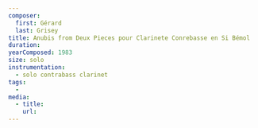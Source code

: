 ```yaml
---
composer:
  first: Gérard
  last: Grisey
title: Anubis from Deux Pieces pour Clarinete Conrebasse en Si Bémol
duration:
yearComposed: 1983
size: solo
instrumentation:
  - solo contrabass clarinet
tags:
  -
media:
  - title:
    url:
---
```

